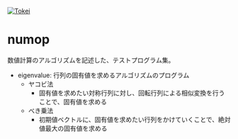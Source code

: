 [![Tokei](https://tokei.rs/b1/github/matsuoka-601/numop)](https://github.com/matsuoka-601/numop)
# numop
数値計算のアルゴリズムを記述した、テストプログラム集。

- eigenvalue: 行列の固有値を求めるアルゴリズムのプログラム
	- ヤコビ法
		- 固有値を求めたい対称行列に対し、回転行列による相似変換を行うことで、固有値を求める
	- べき乗法
		- 初期値ベクトルに、固有値を求めたい行列をかけていくことで、絶対値最大の固有値を求める
